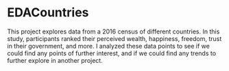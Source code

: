 # EDACountries
This project explores data from a 2016 census of different countries. In this study, participants ranked their perceived wealth, happiness, freedom, trust in their government, and more. I analyzed these data points to see if we could find any points of further interest, and if we could find any trends to further explore in another project. 
